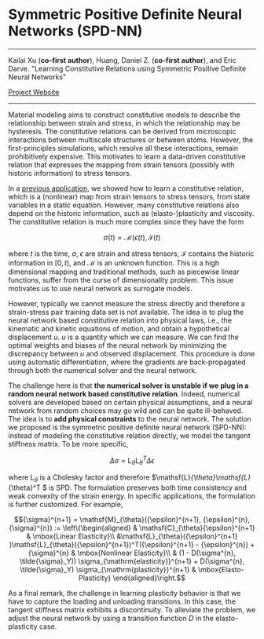 # Symmetric Positive Definite Neural Networks (SPD-NN) 

---

Kailai Xu (**co-first author**), Huang, Daniel Z. (**co-first author**), and Eric Darve. "Learning Constitutive Relations using Symmetric Positive Definite Neural Networks"

[Project Website](https://github.com/kailaix/NNFEM.jl)

---

Material modeling aims to construct constitutive models to describe the relationship between strain and stress, in which the relationship may be hysteresis. The constitutive relations can be derived from microscopic interactions between multiscale structures or between atoms. However, the first-principles simulations, which resolve all these interactions, remain prohibitively expensive. This motivates to learn a data-driven constitutive relation that expresses the mapping from strain tensors (possibly with historic information) to stress tensors. 

In a [previous application](https://kailaix.github.io/ADCME.jl/dev/apps_constitutive_law/), we showed how to learn a constitutive relation, which is a (nonlinear) map from strain tensors to stress tensors, from state variables in a static equation. However, many constitutive relations also depend on the historic information, such as (elasto-)plasticity and viscosity. The constitutive relation is much more complex since they have the form 

$${\sigma}(t) = \mathcal{M}({\epsilon}(t), \mathcal{I}(t)$$

where $t$ is the time, $\sigma$, $\epsilon$ are strain and stress tensors,  $\mathcal{I}$ contains the historic information in $[0,t)$, and $\mathcal{M}$ is an unknown function. This is a high dimensional mapping and traditional methods, such as piecewise linear functions, suffer from the curse of dimensionality problem. This issue motivates us to use neural network as surrogate models. 

However, typically we cannot measure the stress directly and therefore a strain-stress pair training data set is not available. The idea is to plug the neural network based constitutive relation into physical laws, i.e., the kinematic and kinetic equations of motion, and obtain a hypothetical displacement $u$. $u$ is a quantity which we can measure. We can find the optimal weights and biases of the neural network by minimizing the discrepancy between $u$ and observed displacement. This procedure is done using automatic differentiation, where the gradients are back-propagated through both the numerical solver and the neural network. 

The challenge here is that **the numerical solver is unstable if we plug in a random neural network based constitutive relation**. Indeed, numerical solvers are developed based on certain physical assumptions, and a  neural network from random choices may go wild and can be quite ill-behaved. The idea is to **add physical constraints** to the neural network. The solution we proposed is the symmetric positive definite neural network (SPD-NN): instead of modeling the constitutive relation directly, we model the tangent stiffness matrix. To be more specific,

$$\Delta {\sigma} =\mathsf{L}_{\theta}\mathsf{L}_{\theta}^T \Delta {\epsilon}$$

where $\mathsf L_\theta$ is a Cholesky factor and therefore $\mathsf{L}_{\theta}\mathsf{L}_{\theta}^T $ is SPD. The formulation preserves both time consistency and weak convexity of the strain energy. In specific applications, the formulation is further customized. For example, 

$${\sigma}^{n+1} = \mathsf{M}_{\theta}({\epsilon}^{n+1}, {\epsilon}^{n}, {\sigma}^{n}) := \left\{\begin{aligned}
& \mathsf{C}_{\theta}{\epsilon}^{n+1}  & \mbox{Linear Elasticity}\\
&\mathsf{L}_{\theta}({\epsilon}^{n+1} )\mathsf{L}_{\theta}({\epsilon}^{n+1})^T({\epsilon}^{n+1} -  {\epsilon}^{n})  + {\sigma}^{n} & \mbox{Nonlinear Elasticity}\\
& (1 - D(\sigma^{n}, \tilde{\sigma}_Y)) \sigma_{\mathrm{elasticity}}^{n+1} + D(\sigma^{n}, \tilde{\sigma}_Y) \sigma_{\mathrm{plasticity}}^{n+1} & \mbox{Elasto-Plasticity}
\end{aligned}\right.$$

As a final remark, the challenge in learning plasticity behavior is that we have to capture the loading and unloading transitions. In this case, the tangent stiffness matrix exhibits a discontinuity. To alleviate the problem, we adjust the neural network by using a transition function $D$ in the elasto-plasticity case. 